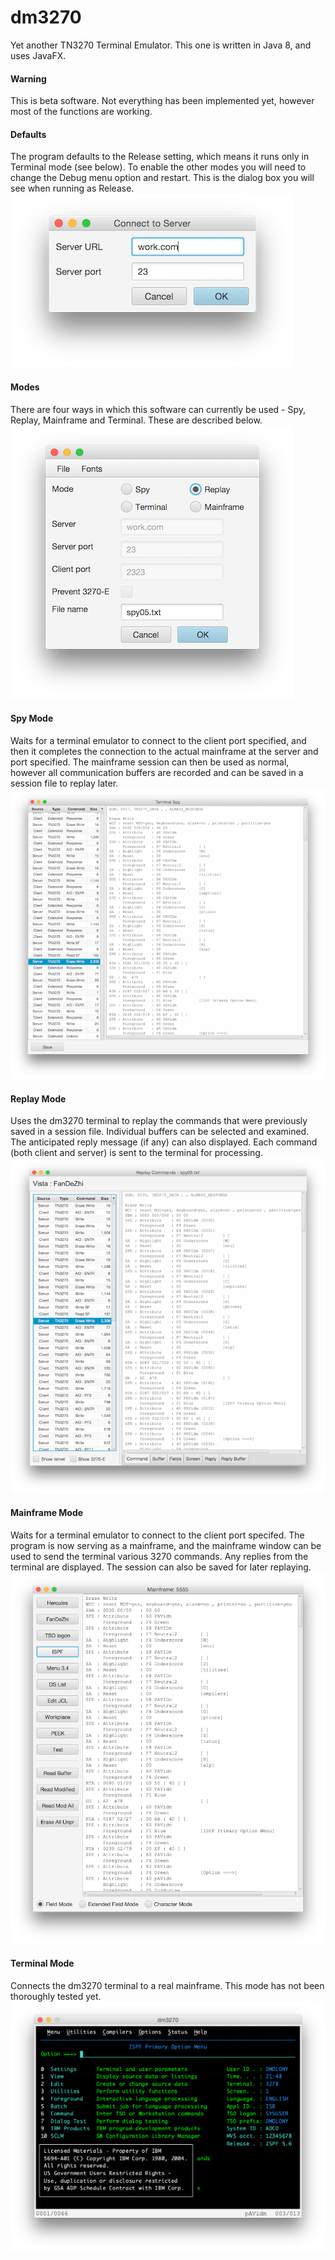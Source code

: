 # dm3270
Yet another TN3270 Terminal Emulator. This one is written in Java 8, and uses JavaFX.
#### Warning
This is beta software. Not everything has been implemented yet, however most of the functions are working.
#### Defaults
The program defaults to the Release setting, which means it runs only in Terminal mode (see below). To enable the other modes you will need to change the Debug menu option and restart. This is the dialog box you will see when running as Release.
![Default Connection](Resources/connect.png?raw=true "default connection")
#### Modes
There are four ways in which this software can currently be used - Spy, Replay, Mainframe and Terminal. These are described below.                
![Initial screen](Resources/main1.png?raw=true "initial screen")
#### Spy Mode
Waits for a terminal emulator to connect to the client port specified, and then it completes the connection to the actual mainframe at the server and port specified. The mainframe session can then be used as normal, however all communication buffers are recorded and can be saved in a session file to replay later.
![Spy screen](Resources/spy.png?raw=true "spy screen")
#### Replay Mode
Uses the dm3270 terminal to replay the commands that were previously saved in a session file. Individual buffers can be selected and examined. The anticipated reply message (if any) can also displayed. Each command (both client and server) is sent to the terminal for processing.
![Replay screen](Resources/replay.png?raw=true "replay screen")
#### Mainframe Mode
Waits for a terminal emulator to connect to the client port specifed. The program is now serving as a mainframe, and the mainframe window can be used to send the terminal various 3270 commands. Any replies from the terminal are displayed. The session can also be saved for later replaying.
![Mainframe screen](Resources/mainframe.png?raw=true "mainframe screen")
#### Terminal Mode
Connects the dm3270 terminal to a real mainframe. This mode has not been thoroughly tested yet.
![Terminal screen](Resources/console.png?raw=true "dm3270")
